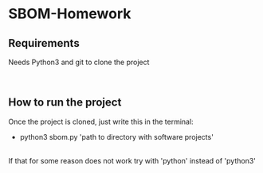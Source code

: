 # SBOM-Homework
<h2>Requirements</h2>
<p>Needs Python3 and git to clone the project</p>
<br>
<h2>How to run the project</h2>
<p>
  Once the project is cloned, just write this in the terminal:
  <br>
  <ul> 
    <li>python3 sbom.py 'path to directory with software projects'</li>
  </ul>
  <br>
  If that for some reason does not work try with 'python' instead of 'python3'
</p>
